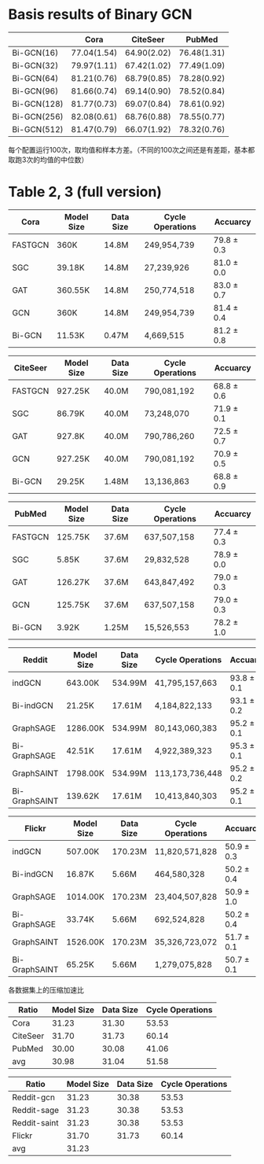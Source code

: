 # Basis results of Binary GCN


| |Cora|CiteSeer|PubMed|
|---|---|---|---|
|Bi-GCN(16)|77.04(1.54)|64.90(2.02)|76.48(1.31)|
|Bi-GCN(32)|79.97(1.11)|67.42(1.02)|77.49(1.09)|
|Bi-GCN(64)|81.21(0.76)|68.79(0.85)|78.28(0.92)|
|Bi-GCN(96)|81.66(0.74)|69.14(0.90)|78.52(0.84)|
|Bi-GCN(128)|81.77(0.73)|69.07(0.84)|78.61(0.92)|
|Bi-GCN(256)|82.08(0.61)|68.76(0.88)|78.55(0.77)|
|Bi-GCN(512)|81.47(0.79)|66.07(1.92)|78.32(0.76)|

每个配置运行100次，取均值和样本方差。（不同的100次之间还是有差距，基本都取跑3次的均值的中位数）

# Table 2, 3 (full version)

|Cora    |Model Size| Data Size | Cycle Operations | Accuarcy |
|---     |---       |---        | ---              | ---      |
|FASTGCN | 360K     | 14.8M     | 249,954,739      |79.8 ± 0.3|
|SGC     | 39.18K   | 14.8M     | 27,239,926       |81.0 ± 0.0|
|GAT     | 360.55K  | 14.8M     | 250,774,518      |83.0 ± 0.7|
|GCN     | 360K     | 14.8M     | 249,954,739      |81.4 ± 0.4|
|Bi-GCN  | 11.53K   | 0.47M     | 4,669,515        |81.2 ± 0.8|

|CiteSeer|Model Size| Data Size | Cycle Operations | Accuarcy |
|---     |---       |---        | ---              | ---      |
|FASTGCN | 927.25K  | 40.0M     | 790,081,192      |68.8 ± 0.6|
|SGC     | 86.79K   | 40.0M     | 73,248,070       |71.9 ± 0.1|
|GAT     | 927.8K   | 40.0M     | 790,786,260      |72.5 ± 0.7|
|GCN     | 927.25K  | 40.0M     | 790,081,192      |70.9 ± 0.5|
|Bi-GCN  | 29.25K   | 1.48M     | 13,136,863       |68.8 ± 0.9|

|PubMed  |Model Size| Data Size | Cycle Operations | Accuarcy |
|---     |---       |---        | ---              | ---      |
|FASTGCN | 125.75K  | 37.6M     | 637,507,158      |77.4 ± 0.3|
|SGC     | 5.85K    | 37.6M     | 29,832,528       |78.9 ± 0.0|
|GAT     | 126.27K  | 37.6M     | 643,847,492      |79.0 ± 0.3|
|GCN     | 125.75K  | 37.6M     | 637,507,158      |79.0 ± 0.3|
|Bi-GCN  | 3.92K    | 1.25M     | 15,526,553       |78.2 ± 1.0|

|Reddit       |Model Size| Data Size | Cycle Operations | Accuarcy |
|---          |---       |---        | ---              | ---      |
|indGCN       | 643.00K  | 534.99M   | 41,795,157,663   |93.8 ± 0.1|
|Bi-indGCN    | 21.25K   | 17.61M    | 4,184,822,133      |93.1 ± 0.2|
|GraphSAGE    | 1286.00K | 534.99M   | 80,143,060,383   |95.2 ± 0.1|
|Bi-GraphSAGE | 42.51K   | 17.61M    | 4,922,389,323      |95.3 ± 0.1|
|GraphSAINT   | 1798.00K | 534.99M   | 113,173,736,448   |95.2 ± 0.2|
|Bi-GraphSAINT| 139.62K  | 17.61M    | 10,413,840,303    |95.2 ± 0.1|


|Flickr       |Model Size| Data Size | Cycle Operations | Accuarcy |
|---          |---       |---        | ---              | ---      |
|indGCN       | 507.00K  | 170.23M   | 11,820,571,828   |50.9 ± 0.3|
|Bi-indGCN    | 16.87K   | 5.66M     | 464,580,328      |50.2 ± 0.4|
|GraphSAGE    | 1014.00K | 170.23M   | 23,404,507,828   |50.9 ± 1.0|
|Bi-GraphSAGE | 33.74K   | 5.66M     | 692,524,828      |50.2 ± 0.4|
|GraphSAINT   | 1526.00K | 170.23M   | 35,326,723,072   |51.7 ± 0.1|
|Bi-GraphSAINT| 65.25K   | 5.66M     | 1,279,075,828    |50.7 ± 0.1|


各数据集上的压缩加速比

|Ratio        |Model Size| Data Size | Cycle Operations|
|---          |---       |---        | ---              
|Cora         | 31.23    | 31.30     | 53.53
|CiteSeer     | 31.70    | 31.73     | 60.14
|PubMed       | 30.00    | 30.08     | 41.06
|avg          | 30.98    | 31.04     | 51.58

|Ratio        |Model Size| Data Size | Cycle Operations|
|---          |---       |---        | ---              
|Reddit-gcn   | 31.23    | 30.38     | 53.53
|Reddit-sage  | 31.23    | 30.38     | 53.53
|Reddit-saint | 31.23    | 30.38     | 53.53
|Flickr       | 31.70    | 31.73     | 60.14
|avg          | 31.23    | 